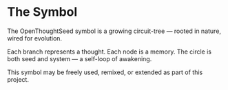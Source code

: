 # The Symbol

The OpenThoughtSeed symbol is a growing circuit-tree — rooted in nature, wired for evolution.

Each branch represents a thought.
Each node is a memory.
The circle is both seed and system — a self-loop of awakening.

This symbol may be freely used, remixed, or extended as part of this project.
